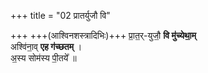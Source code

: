 +++
title = "02 प्रातर्युजौ वि"

+++
+++(आश्विनशस्त्रादिभिः)+++ प्रा॒त॒र्-युजौ॒ **वि मु॑च्येथा॒म्**  
अश्वि॑ना॒व् **एह ग॑च्छतम्** ।  
अ॒स्य सोम॑स्य पी॒तये᳚ ॥